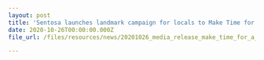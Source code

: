 ```yaml
---
layout: post
title: 'Sentosa launches landmark campaign for locals to Make Time for a Holiday, with over 50 new offerings including hybrid events, insider tours and $100 packages'
date: 2020-10-26T00:00:00.000Z
file_url: /files/resources/news/20201026_media_release_make_time_for_a_holiday.pdf

---
```




